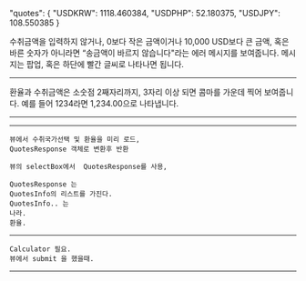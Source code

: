 
  "quotes": {
    "USDKRW": 1118.460384,
    "USDPHP": 52.180375,
    "USDJPY": 108.550385
  }


수취금액을 입력하지 않거나, 0보다 작은 금액이거나 10,000 USD보다 큰 금액, 혹은 바른 숫자가 아니라면 “송금액이 바르지 않습니다"라는 에러 메시지를 보여줍니다. 메시지는 팝업, 혹은 하단에 빨간 글씨로 나타나면 됩니다.

*************
환율과 수취금액은 소숫점 2째자리까지, 3자리 이상 되면 콤마를 가운데 찍어 보여줍니다. 예를 들어 1234라면 1,234.00으로 나타냅니다.
*************
---
    뷰에서 수취국가선택 및 환율을 미리 로드,
    QuotesResponse 객체로 변환후 반환

    뷰의 selectBox에서  QuotesResponse를 사용,

    QuotesResponse 는
    QuotesInfo의 리스트를 가진다.
    QuotesInfo.. 는
    나라.
    환율.

---
    Calculator 필요.
    뷰에서 submit 을 했을때.
---









